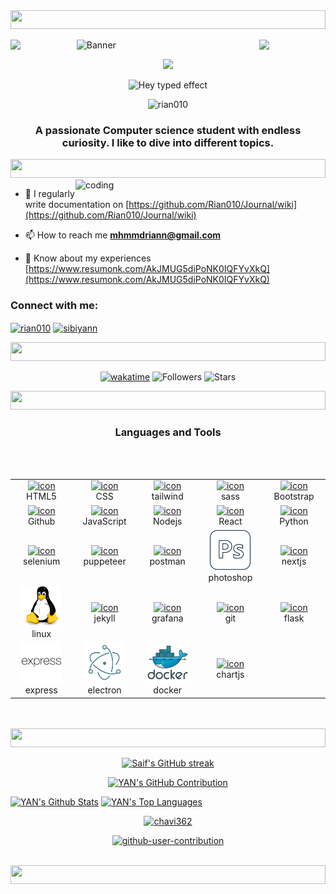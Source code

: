 <img src="https://i.imgur.com/dBaSKWF.gif" height="30" width="100%">

![Banner](https://github.com/Rian010/rian010/assets/89960876/306c9fb0-0a2f-47b3-95a0-b620407c8e8e)
<img align="left" src="https://user-images.githubusercontent.com/65187002/144930161-2f783401-8d27-4fdf-a2f7-cc0ba32f1f1f.gif" width="21%" style="display:inline;"><img align="right" src="https://user-images.githubusercontent.com/65187002/144930161-2f783401-8d27-4fdf-a2f7-cc0ba32f1f1f.gif" width="21%" style="display:inline;">


<p align="center">
  <a href="https://github.com/DenverCoder1/readme-typing-svg"><img src="https://readme-typing-svg.herokuapp.com?font=Time+New+Roman&color=cyan&size=25&center=true&vCenter=true&width=600&height=100&lines=Assalamualaikum..&hearts;++;Self-taught+Front-End+Developer,;Computer+Science+Student,;CTF+Newbie,;Active+Learner/Researcher,;Love+to+learn+new+stuffs..<3"></a>
</p>

<p align="center">
  <img src="https://readme-typing-svg.herokuapp.com?font=Poppins&weight=5&size=30&pause=1000&width=435&lines=Hey+there%2C+I'm+YAN's!+%F0%9F%91%8B" alt="Hey typed effect" />
</p>

<p align="center"> <img src="https://komarev.com/ghpvc/?username=rian010&label=Profile%20views&color=0e75b6&style=flat" alt="rian010" /> </p>

<h3 align="center">A passionate Computer science student with endless curiosity. I like to dive into different topics.</h3>

<img src="https://i.imgur.com/dBaSKWF.gif" height="30" width="100%">

<img align="right" alt="coding" width="400" src="https://github.com/Rian010/rian010/assets/89960876/88c1f6ef-16b0-4833-bc3e-e5e8106b425d">




- 📝 I regularly write documentation on [https://github.com/Rian010/Journal/wiki](https://github.com/Rian010/Journal/wiki)

- 📫 How to reach me **mhmmdriann@gmail.com**

- 📄 Know about my experiences [https://www.resumonk.com/AkJMUG5diPoNK0IQFYvXkQ](https://www.resumonk.com/AkJMUG5diPoNK0IQFYvXkQ)



<h3 align="left">Connect with me:</h3>
<p align="left">
<a href="https://linkedin.com/in/rian010" target="blank"><img align="center" src="https://raw.githubusercontent.com/rahuldkjain/github-profile-readme-generator/master/src/images/icons/Social/linked-in-alt.svg" alt="rian010" height="40" width="60" /></a>
<a href="https://instagram.com/sibiyann" target="blank"><img align="center" src="https://raw.githubusercontent.com/rahuldkjain/github-profile-readme-generator/master/src/images/icons/Social/instagram.svg" alt="sibiyann" height="40" width="60" /></a>
</p>

<img src="https://i.imgur.com/dBaSKWF.gif" height="30" width="100%">

<div align="center">

[![wakatime](https://wakatime.com/badge/user/018e1f19-a57f-4713-bda0-42a0eda307b2.svg)](https://wakatime.com/@018e1f19-a57f-4713-bda0-42a0eda307b2) ![Followers](https://img.shields.io/github/followers/rian010?label=Followers) ![Stars](https://img.shields.io/github/stars/rian010?label=Stars)

<!--START_SECTION:waka-->

<!--END_SECTION:waka-->

</div>


<img src="https://i.imgur.com/dBaSKWF.gif" height="30" width="100%">
<h3 align="center">Languages and Tools</h3>
<br><br>
</tr>
</tr></tr>
<table align="center">
      <td align="center" width="96">
      <a href="https://www.w3.org/html/">
        <img src="https://skillicons.dev/icons?i=html" alt="icon" width="65" height="65" />
      </a>
      <br>HTML5
      <td align="center" width="96">
      <a href="https://www.w3schools.com/css/">
        <img src="https://skillicons.dev/icons?i=css" alt="icon" width="65" height="65" />
      </a>
      <br>CSS
      <td align="center" width="96">
      <a href="https://tailwindcss.com/">
        <img src="https://www.vectorlogo.zone/logos/tailwindcss/tailwindcss-icon.svg" alt="icon" width="48" height="65" />
      </a>
      <br>tailwind
       <td align="center" width="96">
      <a href="https://sass-lang.com">
        <img src="https://techstack-generator.vercel.app/sass-icon.svg" alt="icon" width="65" height="65" />
      </a>
      <br>sass
      <td align="center" width="96">
      <a href="https://getbootstrap.com/">
        <img src="https://skillicons.dev/icons?i=bootstrap" alt="icon" width="65" height="65" />
      </a>
      <br>Bootstrap
  </tr>
    <tr>
               <td align="center" width="96">
      <a href="https://github.com/">
        <img src="https://techstack-generator.vercel.app/github-icon.svg" alt="icon" width="65" height="65" />
      </a>
      <br>Github
                   <td align="center" width="96">
      <a href="https://developer.mozilla.org/en-US/docs/Web/JavaScript">
        <img src="https://techstack-generator.vercel.app/js-icon.svg" alt="icon" width="65" height="65" />
      </a>
      <br>JavaScript
                           <td align="center" width="96">
      <a href="https://nodejs.org">
        <img src="https://skillicons.dev/icons?i=nodejs" alt="icon" width="65" height="65" />
      </a>
      <br>Nodejs
                                     <td align="center" width="96">
      <a href="https://reactjs.org/">
        <img src="https://techstack-generator.vercel.app/react-icon.svg" alt="icon" width="65" height="65" />
      </a>
      <br>React
     <td align="center" width="96">
      <a href="https://www.python.org">
        <img src="https://techstack-generator.vercel.app/python-icon.svg" alt="icon" width="65" height="65" />
      </a>
      <br>Python
  </tr>
  <tr>
            <td align="center" width="96">
      <a href="https://www.selenium.dev">
        <img src="https://raw.githubusercontent.com/detain/svg-logos/780f25886640cef088af994181646db2f6b1a3f8/svg/selenium-logo.svg" alt="icon" width="65" height="65" />
      </a>
      <br>selenium
                          <td align="center" width="96">
      <a href="https://github.com/puppeteer/puppeteer">
        <img src="https://www.vectorlogo.zone/logos/pptrdev/pptrdev-official.svg" alt="icon" width="65" height="65" />
      </a>
      <br>puppeteer
                          <td align="center" width="96">
      <a href="https://postman.com">
        <img src="https://www.vectorlogo.zone/logos/getpostman/getpostman-icon.svg" alt="icon" width="65" height="65" />
      </a>
      <br>postman
                                <td align="center" width="96">
      <a href="https://www.photoshop.com/en">
        <img src="https://raw.githubusercontent.com/devicons/devicon/master/icons/photoshop/photoshop-line.svg" alt="icon" width="65" height="65" />
      </a>
       <br>photoshop
                                  <td align="center" width="96">
            <a href="https://nextjs.org/">
        <img src="https://cdn.worldvectorlogo.com/logos/nextjs-2.svg" alt="icon" width="65" height="65" />
      </a>
      <br>nextjs
        </tr>
    <tr>
                                  <td align="center" width="96">
            <a href="https://www.linux.org/">
        <img src="https://raw.githubusercontent.com/devicons/devicon/master/icons/linux/linux-original.svg" alt="icon" width="65" height="65" />
      </a>
      <br>linux
                                        <td align="center" width="96">
            <a href="https://jekyllrb.com/">
        <img src="https://www.vectorlogo.zone/logos/jekyllrb/jekyllrb-icon.svg" alt="icon" width="65" height="65" />
      </a>
      <br>jekyll       
                                              <td align="center" width="96">
            <a href="https://grafana.com">
        <img src="https://www.vectorlogo.zone/logos/grafana/grafana-icon.svg" alt="icon" width="65" height="65" />
      </a>
      <br>grafana    
                                                    <td align="center" width="96">
            <a href="https://git-scm.com/">
        <img src="https://www.vectorlogo.zone/logos/git-scm/git-scm-icon.svg" alt="icon" width="65" height="65" />
      </a>
      <br>git    
                                                       <td align="center" width="96">
            <a href="https://flask.palletsprojects.com/">
        <img src="https://www.vectorlogo.zone/logos/pocoo_flask/pocoo_flask-icon.svg" alt="icon" width="65" height="65" />
      </a>
      <br>flask 
   
   </tr>
  <tr>
            <td align="center" width="96">
      <a href="https://expressjs.com">
        <img src="https://raw.githubusercontent.com/devicons/devicon/master/icons/express/express-original-wordmark.svg" alt="icon" width="65" height="65" />
      </a>
      <br>express
                  <td align="center" width="96">
      <a href="https://www.electronjs.org">
        <img src="https://raw.githubusercontent.com/devicons/devicon/master/icons/electron/electron-original.svg" alt="icon" width="65" height="65" />
      </a>
      <br>electron
                        <td align="center" width="96">
      <a href="https://www.docker.com/">
        <img src="https://raw.githubusercontent.com/devicons/devicon/master/icons/docker/docker-original-wordmark.svg" alt="icon" width="65" height="65" />
      </a>
      <br>docker
                              <td align="center" width="96">
      <a href="https://www.chartjs.org">
        <img src="https://www.chartjs.org/media/logo-title.svg" alt="icon" width="65" height="65" />
      </a>
      <br>chartjs



                                    
 </tr>
</table>
<br><br>
</tr>
</tr></tr>







<img src="https://i.imgur.com/dBaSKWF.gif" height="30" width="100%">


<p align="center">
  <a href="https://github.com/rian010">
    <img src="https://github-readme-streak-stats.herokuapp.com/?user=rian010&theme=radical&border=7F3FBF&background=0D1117" alt="Saif's GitHub streak"/>
  </a>
</p>

<p align="center">
  <a href="https://github.com/rian010">
    <img src="https://github-profile-summary-cards.vercel.app/api/cards/profile-details?username=rian010&theme=radical" alt="YAN's GitHub Contribution"/>
  </a>
</p>

<a> 
    <a href="https://github.com/rian010"><img alt="YAN's Github Stats" src="https://denvercoder1-github-readme-stats.vercel.app/api?username=rian010&show_icons=true&count_private=true&theme=react&border_color=7F3FBF&bg_color=0D1117&title_color=F85D7F&icon_color=F8D866" height="192px" width="49.5%"/></a>
  <a href="https://github.com/rian010"><img alt="YAN's Top Languages" src="https://denvercoder1-github-readme-stats.vercel.app/api/top-langs/?username=rian010&langs_count=8&layout=compact&theme=react&border_color=7F3FBF&bg_color=0D1117&title_color=F85D7F&icon_color=F8D866" height="192px" width="49.5%"/></a>
  
</a>

<p align="center"> <a href="https://github.com/ryo-ma/github-profile-trophy"><img src="https://github-profile-trophy.vercel.app/?username=rian010&theme=tokyonight" alt="chavi362"  /></a> </p>

<p align="center">
  <a href="https://github.com/rian010">
    <img src="https://github.com/Rian010/rian010/assets/89960876/eb333e83-31ed-4203-8e01-c012107ed59a" alt="github-user-contribution"/>
  </a>
</p>
<br>
<img src="https://i.imgur.com/dBaSKWF.gif" height="30" width="100%">
